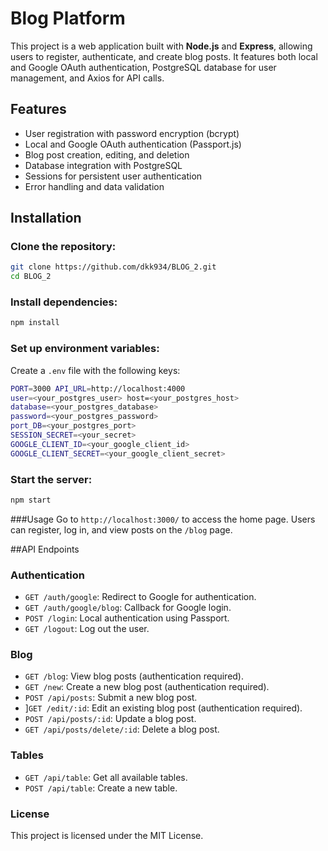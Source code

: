 # Blog Platform

This project is a web application built with **Node.js** and **Express**, allowing users to register, authenticate, and create blog posts. It features both local and Google OAuth authentication, PostgreSQL database for user management, and Axios for API calls.

## Features
- User registration with password encryption (bcrypt)
- Local and Google OAuth authentication (Passport.js)
- Blog post creation, editing, and deletion
- Database integration with PostgreSQL
- Sessions for persistent user authentication
- Error handling and data validation

## Installation

### Clone the repository:
```bash
git clone https://github.com/dkk934/BLOG_2.git
cd BLOG_2
```
### Install dependencies:
```bash
npm install
```
### Set up environment variables:
Create a `.env` file with the following keys: 
```bash 
PORT=3000 API_URL=http://localhost:4000
user=<your_postgres_user> host=<your_postgres_host>
database=<your_postgres_database>
password=<your_postgres_password>
port_DB=<your_postgres_port>
SESSION_SECRET=<your_secret>
GOOGLE_CLIENT_ID=<your_google_client_id>
GOOGLE_CLIENT_SECRET=<your_google_client_secret>
```
### Start the server: 
```bash
npm start
```
###Usage
Go to `http://localhost:3000/` to access the home page. Users can register, log in, and view posts on the `/blog` page. 

##API Endpoints
### Authentication 
- `GET /auth/google`: Redirect to Google for authentication. 
- `GET /auth/google/blog`: Callback for Google login. 
- `POST /login`: Local authentication using Passport. 
- `GET /logout`: Log out the user.
### Blog
- `GET /blog`: View blog posts (authentication required).
- `GET /new`: Create a new blog post (authentication required).
- `POST /api/posts`: Submit a new blog post.
- ]`GET /edit/:id`: Edit an existing blog post (authentication required).
- `POST /api/posts/:id`: Update a blog post.
- `GET /api/posts/delete/:id`: Delete a blog post.
### Tables 
- `GET /api/table`: Get all available tables.
- `POST /api/table`: Create a new table.

### License 
This project is licensed under the MIT License.


